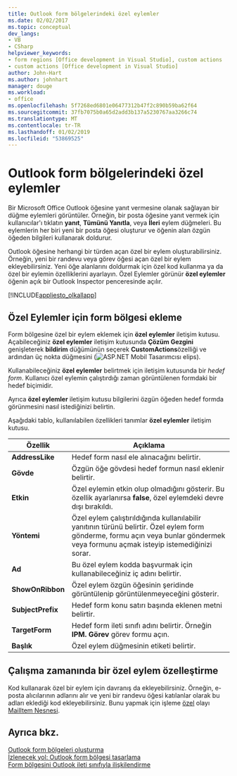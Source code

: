 ```yaml
---
title: Outlook form bölgelerindeki özel eylemler
ms.date: 02/02/2017
ms.topic: conceptual
dev_langs:
- VB
- CSharp
helpviewer_keywords:
- form regions [Office development in Visual Studio], custom actions
- custom actions [Office development in Visual Studio]
author: John-Hart
ms.author: johnhart
manager: douge
ms.workload:
- office
ms.openlocfilehash: 5f7268ed6801e06477312b47f2c890b59ba62f64
ms.sourcegitcommit: 37fb7075b0a65d2add3b137a5230767aa3266c74
ms.translationtype: MT
ms.contentlocale: tr-TR
ms.lasthandoff: 01/02/2019
ms.locfileid: "53869525"
---
```

# <a name="custom-actions-in-outlook-form-regions"></a>Outlook form bölgelerindeki özel eylemler
  Bir Microsoft Office Outlook öğesine yanıt vermesine olanak sağlayan bir düğme eylemleri görüntüler. Örneğin, bir posta öğesine yanıt vermek için kullanıcılar'ı tıklatın **yanıt**, **Tümünü Yanıtla**, veya **İleri** eylem düğmeleri. Bu eylemlerin her biri yeni bir posta öğesi oluşturur ve öğenin alan özgün öğeden bilgileri kullanarak doldurur.  
  
 Outlook öğesine herhangi bir türden açan özel bir eylem oluşturabilirsiniz. Örneğin, yeni bir randevu veya görev öğesi açan özel bir eylem ekleyebilirsiniz. Yeni öğe alanlarını doldurmak için özel kod kullanma ya da özel bir eylemin özelliklerini ayarlayın. Özel Eylemler görünür **özel eylemler** öğenin açık bir Outlook Inspector penceresinde açılır.  
  
 [!INCLUDE[appliesto_olkallapp](../vsto/includes/appliesto-olkallapp-md.md)]  
  
## <a name="add-custom-actions-to-a-form-region"></a>Özel Eylemler için form bölgesi ekleme  
 Form bölgesine özel bir eylem eklemek için **özel eylemler** iletişim kutusu. Açabileceğiniz **özel eylemler** iletişim kutusunda **Çözüm Gezgini** genişleterek **bildirim** düğümünün seçerek **CustomActions**özelliği ve ardından üç nokta düğmesini (![ASP.NET Mobil Tasarımcısı elips](../sharepoint/media/mwellipsis.gif "ASP.NET Mobil Tasarımcısı elips")).  
  
 Kullanabileceğiniz **özel eylemler** belirtmek için iletişim kutusunda bir *hedef form*. Kullanıcı özel eylemin çalıştırdığı zaman görüntülenen formdaki bir hedef biçimidir.  
  
 Ayrıca **özel eylemler** iletişim kutusu bilgilerini özgün öğeden hedef formda görünmesini nasıl istediğinizi belirtin.  
  
 Aşağıdaki tablo, kullanılabilen özellikleri tanımlar **özel eylemler** iletişim kutusu.  
  
|Özellik|Açıklama|  
|--------------|-----------------|  
|**AddressLike**|Hedef form nasıl ele alınacağını belirtir.|  
|**Gövde**|Özgün öğe gövdesi hedef formun nasıl eklenir belirtir.|  
|**Etkin**|Özel eylemin etkin olup olmadığını gösterir. Bu özellik ayarlanırsa **false**, özel eylemdeki devre dışı bırakıldı.|  
|**Yöntemi**|Özel eylem çalıştırıldığında kullanılabilir yanıtının türünü belirtir. Özel eylem form gönderme, formu açın veya bunlar göndermek veya formunu açmak isteyip istemediğinizi sorar.|  
|**Ad**|Bu özel eylem kodda başvurmak için kullanabileceğiniz iç adını belirtir.|  
|**ShowOnRibbon**|Özel eylem özgün öğesinin şeridinde görüntülenip görüntülenmeyeceğini gösterir.|  
|**SubjectPrefix**|Hedef form konu satırı başında eklenen metni belirtir.|  
|**TargetForm**|Hedef form ileti sınıfı adını belirtir. Örneğin **IPM. Görev** görev formu açın.|  
|**Başlık**|Özel eylem düğmesinin etiketi belirtir.|  
  
## <a name="customize-a-custom-action-at-runtime"></a>Çalışma zamanında bir özel eylem özelleştirme  
 Kod kullanarak özel bir eylem için davranış da ekleyebilirsiniz. Örneğin, e-posta alıcılarının adlarını alır ve yeni bir randevu öğesi katılanlar olarak bu adları eklediği kod ekleyebilirsiniz. Bunu yapmak için işleme [özel](/office/vba/api/Outlook.MailItem.CustomAction) olayı [MailItem Nesnesi](/office/vba/api/Outlook.MailItem).  
  
## <a name="see-also"></a>Ayrıca bkz.  
 [Outlook form bölgeleri oluşturma](../vsto/creating-outlook-form-regions.md)   
 [İzlenecek yol: Outlook form bölgesi tasarlama](../vsto/walkthrough-designing-an-outlook-form-region.md)   
 [Form bölgesini Outlook ileti sınıfıyla ilişkilendirme](../vsto/associating-a-form-region-with-an-outlook-message-class.md)  
